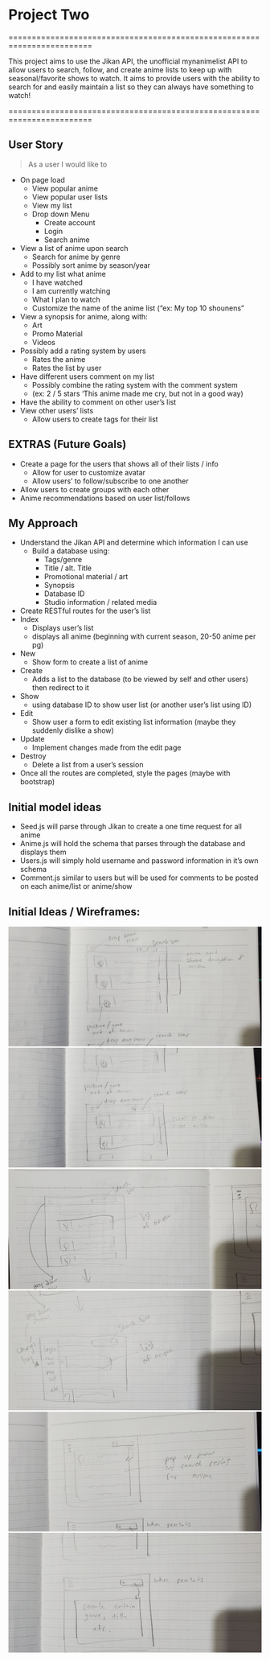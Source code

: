 # Project Two

========================================================================

This project aims to use the Jikan API, the unofficial mynanimelist API to allow users to search, follow, and create anime lists to keep up with seasonal/favorite shows to watch. It aims to provide users with the ability to search for and easily maintain a list so they can always have something to watch!

========================================================================

## User Story

>As a user I would like to

- On page load
    - View popular anime
    - View popular user lists
    - View my list
    - Drop down Menu
        - Create account
        - Login
        -  Search anime
- View a list of anime upon search
    - Search for anime by genre
    - Possibly sort anime by season/year
- Add to my list what anime
    - I have watched
    - I am currently watching
    - What I plan to watch
    - Customize the name of the anime list (“ex: My top 10 shounens”
- View a synopsis for anime, along with:
    - Art
    - Promo Material
    - Videos
- Possibly add a rating system by users
    - Rates the anime
    - Rates the list by user
- Have different users comment on my list
    - Possibly combine the rating system with the comment system
    - (ex: 2 / 5 stars ‘This anime made me cry, but not in a good way)
- Have the ability to comment on other user’s list
- View other users’ lists
    - Allow users to create tags for their list

## EXTRAS (Future Goals)
- Create a page for the users that shows all of their lists / info
    - Allow for user to customize avatar
    - Allow users’ to follow/subscribe to one another 
- Allow users to create groups with each other
- Anime recommendations based on user list/follows

## My Approach
- Understand the Jikan API and determine which information I can use
    - Build a database using:
        - Tags/genre
        - Title / alt. Title
        - Promotional material / art
        - Synopsis
        - Database ID
        - Studio information / related media
- Create RESTful routes for the user’s list
- Index
    - Displays user’s list
    - displays all anime (beginning with current season, 20-50 anime per pg)
- New 
    - Show form to create a list of anime
- Create 
    - Adds a list to the database (to be viewed by self and other users) then redirect to it
- Show 
    - using database ID to show user list (or another user’s list using ID)
- Edit 
    - Show user a form to edit existing list information (maybe they suddenly dislike a show)
- Update
    - Implement changes made from the edit page
- Destroy
    - Delete a list from a user’s session
- Once all the routes are completed, style the pages (maybe with bootstrap)

## Initial model ideas
- Seed.js will parse through Jikan to create a one time request for all anime
- Anime.js will hold the schema that parses through the database and displays them
- Users.js will simply hold username and password information in it’s own schema
- Comment.js similar to users but will be used for comments to be posted on each anime/list or anime/show


## Initial Ideas / Wireframes:

![wireframe ex1](wireframes/P2wireframe1.jpg)
![wireframe ex2](wireframes/P2wifeframe2.jpg)
![wireframe ex3](wireframes/p2wireframe3.jpg)
![wireframe ex4](wireframes/p2wireframe4.jpg)
![wireframe ex5](wireframes/p2wireframe5.jpg)
![wireframe ex6](wireframes/p2wireframe6.jpg)